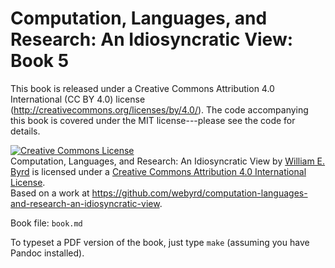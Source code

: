 # Computation, Languages, and Research: An Idiosyncratic View: Book 5

This book is released under a Creative Commons Attribution 4.0 International (CC BY 4.0) license (http://creativecommons.org/licenses/by/4.0/).  The code accompanying this book is covered under the MIT license---please see the code for details.

<a rel="license" href="http://creativecommons.org/licenses/by/4.0/"><img alt="Creative Commons License" style="border-width:0" src="https://i.creativecommons.org/l/by/4.0/88x31.png" /></a><br /><span xmlns:dct="http://purl.org/dc/terms/" href="http://purl.org/dc/dcmitype/Text" property="dct:title" rel="dct:type">Computation, Languages, and Research: An Idiosyncratic View</span> by <a xmlns:cc="http://creativecommons.org/ns#" href="https://github.com/webyrd/computation-languages-and-research-an-idiosyncratic-view" property="cc:attributionName" rel="cc:attributionURL">William E. Byrd</a> is licensed under a <a rel="license" href="http://creativecommons.org/licenses/by/4.0/">Creative Commons Attribution 4.0 International License</a>.<br />Based on a work at <a xmlns:dct="http://purl.org/dc/terms/" href="https://github.com/webyrd/computation-languages-and-research-an-idiosyncratic-view" rel="dct:source">https://github.com/webyrd/computation-languages-and-research-an-idiosyncratic-view</a>.

Book file: `book.md`

To typeset a PDF version of the book, just type `make` (assuming you have Pandoc installed).
